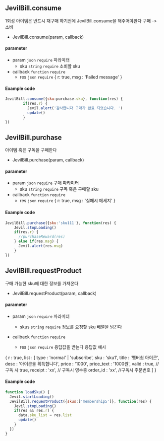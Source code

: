 
## JevilBill.consume

1회성 아이템은 반드시 재구매 하기전에 JevilBill.consume을 해주어야한다
구매 -> 소비 

- JevilBill.consume(param, callback)

#### parameter

- param `json` `require` 파라미터
    - sku `string` `require` 소비할 sku
- callback `function` `require` 
    - res `json` `require` {
 r: true, 
 msg : 'Failed message'
}

#### Example code
```javascript
JevilBill.consume({sku:purchase.sku}, function(res) {
        if(res.r) {
          Jevil.alert('감사합니다 구매가 완료 되었습니다. ')
          update()
        }
})
```




## JevilBill.purchase

아이템 혹은 구독을 구매한다

- JevilBill.purchase(param, callback)

#### parameter

- param `json` `require` 구매 파라미터
    - sku `string` `require` 구독 혹은 구매할 sku
- callback `function` `require` 
    - res `json` `require` {
  r:  true,
  msg : '실패시 메세지'
}

#### Example code
```javascript
JevilBill.purchase({sku:'sku111'}, function(res) {
    Jevil.stopLoading()  
    if(res.r) {
      //purchaseReward(res)
    } else if(res.msg) {
      Jevil.alert(res.msg) 
    }
})
```




## JevilBill.requestProduct

구매 가능한 sku에 대한 정보를 가져온다

- JevilBill.requestProduct(param, callback)

#### parameter

- param `json` `require` 파라미터
    - skus `string` `require` 정보를 요청할 sku 배열을 넘긴다 

- callback `function` `require` 
    - res `json` `require` 응답값을 받는다
응답값 예시 

{
 r : true,
 list : [
  type : 'normal'  | 'subscribe', 
  sku : 'sku1', 
  title : '멤버쉽 아이콘',
  desc : '아이콘을 획득합니다', 
  price : '1000',
  price_text : '1000원',
  valid : true, //구독 시 true, 
  receipt : 'xx', // 구독시 영수증
  order_id : 'xx', //구독시 주문번호
 ]
}

#### Example code
```javascript
function loadSku() {
  Jevil.startLoading()
  JevilBill.requestProduct({skus:['membership5']}, function(res) {
    Jevil.stopLoading()  
    if(res && res.r) {
      data.sku_list = res.list
      update()
    }
  })  
}

```



